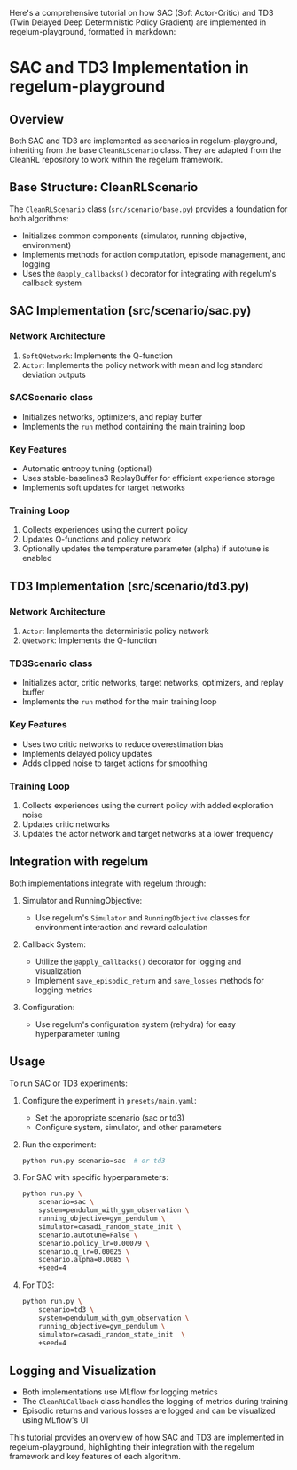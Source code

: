 Here's a comprehensive tutorial on how SAC (Soft Actor-Critic) and TD3 (Twin Delayed Deep Deterministic Policy Gradient) are implemented in regelum-playground, formatted in markdown:

# SAC and TD3 Implementation in regelum-playground

## Overview

Both SAC and TD3 are implemented as scenarios in regelum-playground, inheriting from the base `CleanRLScenario` class. They are adapted from the CleanRL repository to work within the regelum framework.

## Base Structure: CleanRLScenario

The `CleanRLScenario` class (`src/scenario/base.py`) provides a foundation for both algorithms:

- Initializes common components (simulator, running objective, environment)
- Implements methods for action computation, episode management, and logging
- Uses the `@apply_callbacks()` decorator for integrating with regelum's callback system

## SAC Implementation (src/scenario/sac.py)

### Network Architecture
1. `SoftQNetwork`: Implements the Q-function
2. `Actor`: Implements the policy network with mean and log standard deviation outputs

### SACScenario class
- Initializes networks, optimizers, and replay buffer
- Implements the `run` method containing the main training loop

### Key Features
- Automatic entropy tuning (optional)
- Uses stable-baselines3 ReplayBuffer for efficient experience storage
- Implements soft updates for target networks

### Training Loop
1. Collects experiences using the current policy
2. Updates Q-functions and policy network
3. Optionally updates the temperature parameter (alpha) if autotune is enabled

## TD3 Implementation (src/scenario/td3.py)

### Network Architecture
1. `Actor`: Implements the deterministic policy network
2. `QNetwork`: Implements the Q-function

### TD3Scenario class
- Initializes actor, critic networks, target networks, optimizers, and replay buffer
- Implements the `run` method for the main training loop

### Key Features
- Uses two critic networks to reduce overestimation bias
- Implements delayed policy updates
- Adds clipped noise to target actions for smoothing

### Training Loop
1. Collects experiences using the current policy with added exploration noise
2. Updates critic networks
3. Updates the actor network and target networks at a lower frequency

## Integration with regelum

Both implementations integrate with regelum through:

1. Simulator and RunningObjective:
   - Use regelum's `Simulator` and `RunningObjective` classes for environment interaction and reward calculation

2. Callback System:
   - Utilize the `@apply_callbacks()` decorator for logging and visualization
   - Implement `save_episodic_return` and `save_losses` methods for logging metrics

3. Configuration:
   - Use regelum's configuration system (rehydra) for easy hyperparameter tuning

## Usage

To run SAC or TD3 experiments:

1. Configure the experiment in `presets/main.yaml`:
   - Set the appropriate scenario (sac or td3)
   - Configure system, simulator, and other parameters

2. Run the experiment:
   ```bash
   python run.py scenario=sac  # or td3
   ```

3. For SAC with specific hyperparameters:
   ```bash
   python run.py \
       scenario=sac \
       system=pendulum_with_gym_observation \
       running_objective=gym_pendulum \
       simulator=casadi_random_state_init \
       scenario.autotune=False \
       scenario.policy_lr=0.00079 \
       scenario.q_lr=0.00025 \
       scenario.alpha=0.0085 \
       +seed=4 
   ```

4. For TD3:
   ```bash
   python run.py \
       scenario=td3 \
       system=pendulum_with_gym_observation \
       running_objective=gym_pendulum \
       simulator=casadi_random_state_init  \
       +seed=4   
   ```

## Logging and Visualization

- Both implementations use MLflow for logging metrics
- The `CleanRLCallback` class handles the logging of metrics during training
- Episodic returns and various losses are logged and can be visualized using MLflow's UI

This tutorial provides an overview of how SAC and TD3 are implemented in regelum-playground, highlighting their integration with the regelum framework and key features of each algorithm.